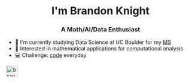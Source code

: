 <h1 align="center">I'm Brandon Knight</h1>
<h3 align="center">A Math/AI/Data Enthusiast</h3>

- 📕 I'm currently studying Data Science at UC Boulder for my [MS](https://github.com/BKnightHD/MS-Data-Science)
- 🧮 Interested in mathematical applications for computational analysis
- 💻 Challenge: [code](https://github.com/BKnightHD/Python-CC/tree/main) everyday


<a href="https://www.linkedin.com/in/brandon-knight-60469422b/" target="blank"><img align="center" src="https://github.com/BKnightHD/hello-world/blob/main/image/link.png" alt="brandon knight" width="30" height ="30" /></a>
</p>
